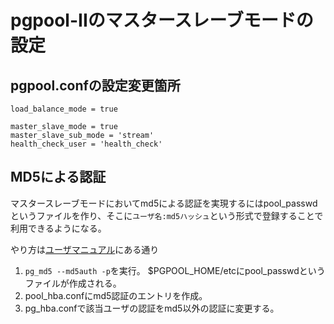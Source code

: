 # pgpool-IIのマスタースレーブモードの設定

## pgpool.confの設定変更箇所

```
load_balance_mode = true

master_slave_mode = true
master_slave_sub_mode = 'stream'
health_check_user = 'health_check'
```

## MD5による認証

マスタースレーブモードにおいてmd5による認証を実現するにはpool_passwdというファイルを作り、そこに`ユーザ名:md5ハッシュ`という形式で登録することで利用できるようになる。

やり方は[ユーザマニュアル](http://pgpool.projects.postgresql.org/pgpool-II/doc/pgpool-ja.html#md5)にある通り

  1. `pg_md5 --md5auth -p`を実行。
     $PGPOOL_HOME/etcにpool_passwdというファイルが作成される。
  2. pool_hba.confにmd5認証のエントリを作成。
  3. pg_hba.confで該当ユーザの認証をmd5以外の認証に変更する。
